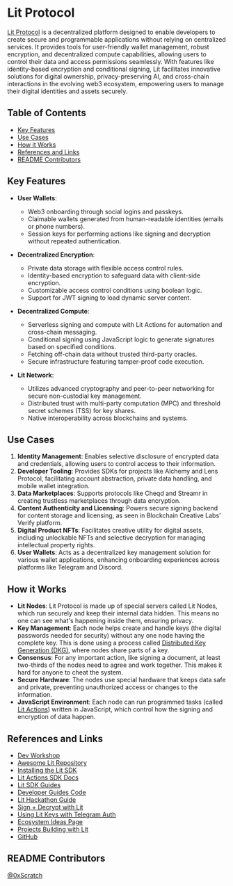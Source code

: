 # Lit Protocol

[Lit Protocol](https://www.litprotocol.com/) is a decentralized platform designed to enable developers to create secure and programmable applications without relying on centralized services. It provides tools for user-friendly wallet management, robust encryption, and decentralized compute capabilities, allowing users to control their data and access permissions seamlessly. With features like identity-based encryption and conditional signing, Lit facilitates innovative solutions for digital ownership, privacy-preserving AI, and cross-chain interactions in the evolving web3 ecosystem, empowering users to manage their digital identities and assets securely.

## Table of Contents

- [Key Features](#key-features)
- [Use Cases](#use-cases)
- [How it Works](#how-it-works)
- [References and Links](#references-and-links)
- [README Contributors](#readme-contributors)

## Key Features

- **User Wallets**:
  - Web3 onboarding through social logins and passkeys.
  - Claimable wallets generated from human-readable identities (emails or phone numbers).
  - Session keys for performing actions like signing and decryption without repeated authentication.

- **Decentralized Encryption**:
  - Private data storage with flexible access control rules.
  - Identity-based encryption to safeguard data with client-side encryption.
  - Customizable access control conditions using boolean logic.
  - Support for JWT signing to load dynamic server content.

- **Decentralized Compute**:
  - Serverless signing and compute with Lit Actions for automation and cross-chain messaging.
  - Conditional signing using JavaScript logic to generate signatures based on specified conditions.
  - Fetching off-chain data without trusted third-party oracles.
  - Secure infrastructure featuring tamper-proof code execution.

- **Lit Network**:
  - Utilizes advanced cryptography and peer-to-peer networking for secure non-custodial key management.
  - Distributed trust with multi-party computation (MPC) and threshold secret schemes (TSS) for key shares.
  - Native interoperability across blockchains and systems.

## Use Cases

1. **Identity Management**: Enables selective disclosure of encrypted data and credentials, allowing users to control access to their information.
2. **Developer Tooling**: Provides SDKs for projects like Alchemy and Lens Protocol, facilitating account abstraction, private data handling, and mobile wallet integration.
3. **Data Marketplaces**: Supports protocols like Cheqd and Streamr in creating trustless marketplaces through data encryption.
4. **Content Authenticity and Licensing**: Powers secure signing backend for content storage and licensing, as seen in Blockchain Creative Labs’ Verify platform.
5. **Digital Product NFTs**: Facilitates creative utility for digital assets, including unlockable NFTs and selective decryption for managing intellectual property rights.
6. **User Wallets**: Acts as a decentralized key management solution for various wallet applications, enhancing onboarding experiences across platforms like Telegram and Discord.

## How it Works

- **Lit Nodes**: Lit Protocol is made up of special servers called Lit Nodes, which run securely and keep their internal data hidden. This means no one can see what's happening inside them, ensuring privacy.
- **Key Management**: Each node helps create and handle keys (the digital passwords needed for security) without any one node having the complete key. This is done using a process called [Distributed Key Generation (DKG)](https://developer.litprotocol.com/resources/glossary#distributed-key-generation), where nodes share parts of a key.
- **Consensus**: For any important action, like signing a document, at least two-thirds of the nodes need to agree and work together. This makes it hard for anyone to cheat the system.
- **Secure Hardware**: The nodes use special hardware that keeps data safe and private, preventing unauthorized access or changes to the information.
- **JavaScript Environment**: Each node can run programmed tasks (called [Lit Actions](https://developer.litprotocol.com/resources/glossary#lit-actions)) written in JavaScript, which control how the signing and encryption of data happen.

## References and Links

- [Dev Workshop](https://www.youtube.com/watch?v=TYw6d99qOPc)
- [Awesome Lit Repository](https://github.com/LIT-Protocol/awesome/blob/main/README.md)
- [Installing the Lit SDK](https://developer.litprotocol.com/sdk/installation)
- [Lit Actions SDK Docs](https://actions-docs.litprotocol.com/)
- [Lit SDK Guides](https://developer.litprotocol.com/category/guides)
- [Developer Guides Code](https://github.com/LIT-Protocol/developer-guides-code/tree/master)
- [Lit Hackathon Guide](https://docs.google.com/document/d/1NjpIwfFG60eOpd7MxOU9DYXHey1P8YbYyjDrk9zowIs/edit#heading=h.fufsr34an28c)
- [Sign + Decrypt with Lit](https://spark.litprotocol.com/unlocking-new-possibilities-with-lit-actions/)
- [Using Lit Keys with Telegram Auth](https://github.com/LIT-Protocol/custom-auth-telegram-example/blob/main/README.md)
- [Ecosystem Ideas Page](https://github.com/LIT-Protocol/Ecosystem-Ideas/issues)
- [Projects Building with Lit](https://developer.litprotocol.com/Ecosystem/projects)
- [GitHub](https://github.com/LIT-Protocol)

## README Contributors

[@0xScratch](https://github.com/0xScratch)

